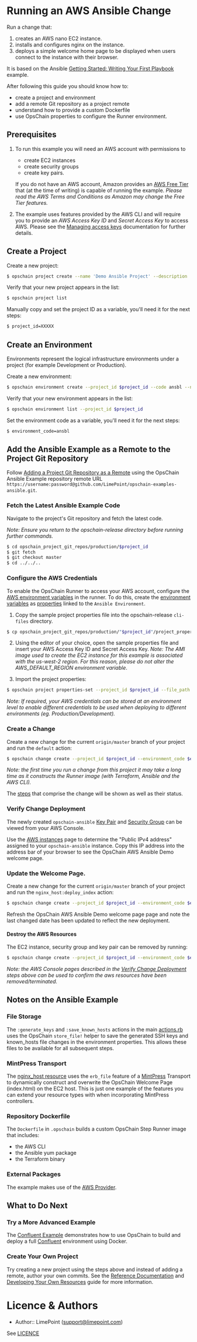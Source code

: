 # Running an AWS Ansible Change

Run a change that:
  1. creates an AWS nano EC2 instance.
  2. installs and configures nginx on the instance.
  3. deploys a simple welcome home page to be displayed when users connect to the instance with their browser.

It is based on the Ansible [Getting Started: Writing Your First Playbook](https://www.ansible.com/blog/getting-started-writing-your-first-playbook) example.

After following this guide you should know how to:
- create a project and environment
- add a remote Git repository as a project remote
- understand how to provide a custom Dockerfile
- use OpsChain properties to configure the Runner environment.

## Prerequisites

1. To run this example you will need an AWS account with permissions to
    - create EC2 instances
    - create security groups
    - create key pairs.

    If you do not have an AWS account, Amazon provides an [AWS Free Tier](https://aws.amazon.com/free/) that (at the time of writing) is capable of running the example. _Please read the AWS Terms and Conditions as Amazon may change the Free Tier features._


2. The example uses features provided by the AWS CLI and will require you to provide an _AWS Access Key ID_ and _Secret Access Key_ to access AWS. Please see the [Managing access keys](https://docs.aws.amazon.com/IAM/latest/UserGuide/id_credentials_access-keys.html#Using_CreateAccessKey) documentation for further details.

## Create a Project

Create a new project:

```bash
$ opschain project create --name 'Demo Ansible Project' --description 'My Ansible project' --confirm
```

Verify that your new project appears in the list:

```bash
$ opschain project list
```

Manually copy and set the project ID as a variable, you'll need it for the next steps:

```bash
$ project_id=XXXXX
```

## Create an Environment

Environments represent the logical infrastructure environments under a project (for example Development or Production).

Create a new environment:

```bash
$ opschain environment create --project_id $project_id --code ansbl --name 'Ansible Environment' --description 'My Ansible environment' --confirm
```

Verify that your new environment appears in the list:

```bash
$ opschain environment list --project_id $project_id
```

Set the environment code as a variable, you'll need it for the next steps:

```bash
$ environment_code=ansbl
```

## Add the Ansible Example as a Remote to the Project Git Repository

Follow [Adding a Project Git Repository as a Remote](reference/project_git_repositories.md#adding-a-project-git-repository-as-a-remote) using the OpsChain Ansible Example repository remote URL `https://username:password@github.com/LimePoint/opschain-examples-ansible.git`.

### Fetch the Latest Ansible Example Code

Navigate to the project's Git repository and fetch the latest code.

_Note: Ensure you return to the opschain-release directory before running further commands._
```bash
$ cd opschain_project_git_repos/production/$project_id
$ git fetch
$ git checkout master
$ cd ../../..
```

### Configure the AWS Credentials

To enable the OpsChain Runner to access your AWS account, configure the [AWS environment variables](https://docs.aws.amazon.com/cli/latest/userguide/cli-configure-envvars.html) in the runner. To do this, create the [environment variables](https://github.com/LimePoint/opschain-release/blob/master/docs/reference/properties.md#environment-variables) as [properties](reference/properties.md) linked to the `Ansible Environment`.

1. Copy the sample project properties file into the opschain-release `cli-files` directory.

```bash
$ cp opschain_project_git_repos/production/"$project_id"/project_properties.json ./cli-files
```
2. Using the editor of your choice, open the sample properties file and insert your AWS Access Key ID and Secret Access Key. _Note: The AMI image used to create the EC2 instance for this example is associated with the us-west-2 region. For this reason, please do not alter the AWS_DEFAULT_REGION environment variable_.

3. Import the project properties:

```bash
$ opschain project properties-set --project_id $project_id --file_path cli-files/project_properties.json --confirm
```

_Note: If required, your AWS credentials can be stored at an environment level to enable different credentials to be used when deploying to different environments (eg. Production/Development)._

### Create a Change

Create a new change for the current `origin/master` branch of your project and run the `default` action:

```bash
$ opschain change create --project_id $project_id --environment_code $environment_code --commit_ref origin/master --action default --confirm
```

_Note: the first time you run a change from this project it may take a long time as it constructs the Runner image (with Terraform, Ansible and the AWS CLI)._


The [steps](reference/concepts.md#step) that comprise the change will be shown as well as their status.

### Verify Change Deployment

The newly created `opschain-ansible` [Key Pair](https://us-west-2.console.aws.amazon.com/EC2/v2/home?region=us-west-2#KeyPairs:) and [Security Group](https://us-west-2.console.aws.amazon.com/EC2/v2/home?region=us-west-2#SecurityGroups:sort=group-name) can be viewed from your AWS Console.

Use the [AWS instances](https://us-west-2.console.aws.amazon.com/EC2/v2/home?region=us-west-2#Instances:) page to determine the "Public IPv4 address" assigned to your `opschain-ansible` instance. Copy this IP address into the address bar of your browser to see the OpsChain AWS Ansible Demo welcome page.

### Update the Welcome Page.

Create a new change for the current `origin/master` branch of your project and run the `nginx_host:deploy_index` action:

```bash
$ opschain change create --project_id $project_id --environment_code $environment_code --commit_ref origin/master --action nginx_host:deploy_index --confirm
```

Refresh the OpsChain AWS Ansible Demo welcome page page and note the last changed date has been updated to reflect the new deployment.

#### Destroy the AWS Resources

The EC2 instance, security group and key pair can be removed by running:

```bash
$ opschain change create --project_id $project_id --environment_code $environment_code --commit_ref origin/master --action destroy --confirm
```

_Note: the AWS Console pages described in the [Verify Change Deployment](#verify_change_deployment) steps above can be used to confirm the aws resources have been removed/terminated._

## Notes on the Ansible Example

### File Storage

The `:generate_keys` and `:save_known_hosts` actions in the main [actions.rb](https://github.com/LimePoint/opschain-examples-ansible/blob/actions.rb) uses the OpsChain `store_file!` helper to save the generated SSH keys and known_hosts file changes in the environment properties. This allows these files to be available for all subsequent steps.

### MintPress Transport

The [nginx_host resource](https://github.com/LimePoint/opschain-examples-ansible/blob/lib/nginx_host/resource.rb) uses the `erb_file` feature of a [MintPress](https://www.limepoint.com/mintpress) Transport to dynamically construct and overwrite the OpsChain Welcome Page (index.html) on the EC2 host. This is just one example of the features you can extend your resource types with when incorporating MintPress controllers.

### Repository Dockerfile

The `Dockerfile` in `.opschain` builds a custom OpsChain Step Runner image that includes:
- the AWS CLI
- the Ansible yum package
- the Terraform binary

### External Packages

The example makes use of the [AWS Provider](https://registry.terraform.io/providers/hashicorp/aws/latest/docs).

## What to Do Next

### Try a More Advanced Example

The [Confluent Example](running_a_complex_change.md) demonstrates how to use OpsChain to build and deploy a full [Confluent](https://www.confluent.io) environment using Docker.

### Create Your Own Project

Try creating a new project using the steps above and instead of adding a remote, author your own commits. See the [Reference Documentation](reference/index.md) and [Developing Your Own Resources](developing_resources.md) guide for more information.

# Licence & Authors
- Author:: LimePoint (support@limepoint.com)

See [LICENCE](../LICENCE)
